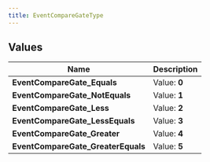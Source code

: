 ```yaml
---
title: EventCompareGateType
---
```


## Values
| Name | Description |
| ---- | ----------- |
| **EventCompareGate_Equals** | Value: **0** |
| **EventCompareGate_NotEquals** | Value: **1** |
| **EventCompareGate_Less** | Value: **2** |
| **EventCompareGate_LessEquals** | Value: **3** |
| **EventCompareGate_Greater** | Value: **4** |
| **EventCompareGate_GreaterEquals** | Value: **5** |

